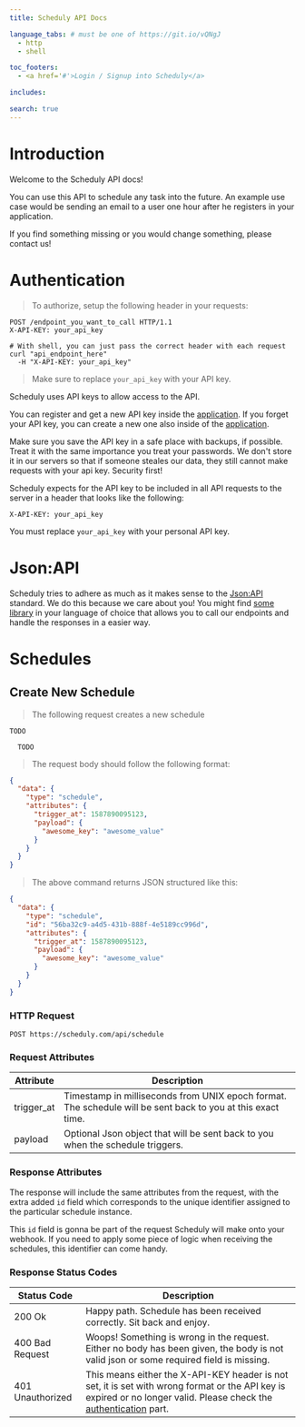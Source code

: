 ```yaml
---
title: Scheduly API Docs

language_tabs: # must be one of https://git.io/vQNgJ
  - http
  - shell

toc_footers:
  - <a href='#'>Login / Signup into Scheduly</a>

includes:

search: true
---
```


# Introduction

Welcome to the Scheduly API docs!

You can use this API to schedule any task into the future. An example use case would be sending an email to a user one hour after he registers in your application.

If you find something missing or you would change something, please contact us!

# Authentication

> To authorize, setup the following header in your requests:

```http
POST /endpoint_you_want_to_call HTTP/1.1
X-API-KEY: your_api_key
```

```shell
# With shell, you can just pass the correct header with each request
curl "api_endpoint_here"
  -H "X-API-KEY: your_api_key"
```

> Make sure to replace `your_api_key` with your API key.

Scheduly uses API keys to allow access to the API. 

You can register and get a new API key inside the [application](http://example.com/developers). If you forget your API key, you can create a new one also inside of the [application](http://example.com/developers).

<aside class="warning">
Make sure you save the API key in a safe place with backups, if possible. Treat it with the same importance you treat your passwords. We don't store it in our servers so that if someone steales our data, they still cannot make requests with your api key. Security first!
</aside>


Scheduly expects for the API key to be included in all API requests to the server in a header that looks like the following:

`X-API-KEY: your_api_key`

<aside class="notice">
You must replace <code>your_api_key</code> with your personal API key.
</aside>

# Json:API

Scheduly tries to adhere as much as it makes sense to the [Json:API](https://jsonapi.org/) standard. We do this because we care about you! You might find [some library](https://jsonapi.org/implementations/) in your language of choice that allows you to call our endpoints and handle the responses in a easier way.

# Schedules

## Create New Schedule

> The following request creates a new schedule
```http
TODO
```

```shell
  TODO
```

> The request body should follow the following format:

```json
{
  "data": {
    "type": "schedule",
    "attributes": {
      "trigger_at": 1587890095123,
      "payload": {
        "awesome_key": "awesome_value"
      }
    }
  }
}
```

> The above command returns JSON structured like this:

```json
{
  "data": {
    "type": "schedule",
    "id": "56ba32c9-a4d5-431b-888f-4e5189cc996d",
    "attributes": {
      "trigger_at": 1587890095123,
      "payload": {
        "awesome_key": "awesome_value"
      }
    }
  }
}
```

### HTTP Request

`POST https://scheduly.com/api/schedule`

### Request Attributes

Attribute | Description
--------- | -----------
trigger_at | Timestamp in milliseconds from UNIX epoch format. The schedule will be sent back to you at this exact time.
payload | Optional Json object that will be sent back to you when the schedule triggers.

### Response Attributes

The response will include the same attributes from the request, with the extra added `id` field which corresponds to the unique identifier assigned to the particular schedule instance.

This `id` field is gonna be part of the request Scheduly will make onto your webhook. If you need to apply some piece of logic when receiving the schedules, this identifier can come handy.

### Response Status Codes

Status Code | Description
--------- | -----------
200 Ok | Happy path. Schedule has been received correctly. Sit back and enjoy.
400 Bad Request | Woops! Something is wrong in the request. Either no body has been given, the body is not valid json or some required field is missing.
401 Unauthorized | This means either the X-API-KEY header is not set, it is set with wrong format or the API key is expired or no longer valid. Please check the [authentication](/#authentication) part.

<!-- TODO add the webhook callback part -->